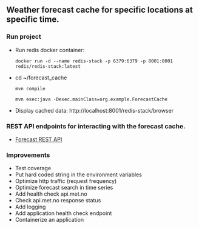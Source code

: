 ## Weather forecast cache for specific locations at specific time.

### Run project
- Run redis docker container:
  ```
  docker run -d --name redis-stack -p 6379:6379 -p 8001:8001 redis/redis-stack:latest
  ```
- cd ~/forecast_cache
  ```
  mvn compile
  ```
  ```
  mvn exec:java -Dexec.mainClass=org.example.ForecastCache
  ```
- Display cached data: http://localhost:8001/redis-stack/browser    

### REST API endpoints for interacting with the forecast cache.
* [Forecast REST API](https://github.com/denysbiliaiev/forecast)

### Improvements
- Test coverage
- Put hard coded string in the environment variables
- Optimize http traffic (request frequency)
- Optimize forecast search in time series
- Add health check api.met.no
- Check api.met.no response status
- Add logging
- Add application health check endpoint
- Containerize an application



